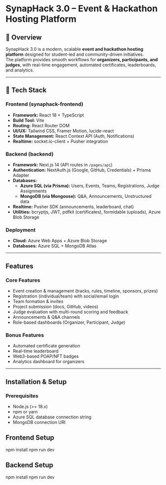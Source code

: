 # SynapHack 3.0 – Event & Hackathon Hosting Platform  

## 📌 Overview  
SynapHack 3.0 is a modern, scalable **event and hackathon hosting platform** designed for student-led and community-driven initiatives.  
The platform provides smooth workflows for **organizers, participants, and judges**, with real-time engagement, automated certificates, leaderboards, and analytics.  

---

## 🚀 Tech Stack  

### Frontend (synaphack-frontend)  
- **Framework:** React 18 + TypeScript  
- **Build Tool:** Vite  
- **Routing:** React Router DOM  
- **UI/UX:** Tailwind CSS, Framer Motion, lucide-react  
- **State Management:** React Context API (Auth, Notifications)  
- **Realtime:** socket.io-client + Pusher integration  

### Backend (backend)  
- **Framework:** Next.js 14 (API routes in `/pages/api`)  
- **Authentication:** NextAuth.js (Google, GitHub, Credentials) + Prisma Adapter  
- **Databases:**  
  - **Azure SQL (via Prisma):** Users, Events, Teams, Registrations, Judge Assignments  
  - **MongoDB (via Mongoose):** Q&A, Announcements, Unstructured data  
- **Realtime:** Pusher SDK (announcements, leaderboard, chat)  
- **Utilities:** bcryptjs, JWT, pdfkit (certificates), formidable (uploads), Azure Blob Storage  

### Deployment  
- **Cloud:** Azure Web Apps + Azure Blob Storage  
- **Databases:** Azure SQL + MongoDB Atlas  


---

## Features  

### Core Features  
- Event creation & management (tracks, rules, timeline, sponsors, prizes)  
- Registration (individual/team) with social/email login  
- Team formation & invites  
- Project submission (docs, GitHub, videos)  
- Judge evaluation with multi-round scoring and feedback  
- Announcements & Q&A channels  
- Role-based dashboards (Organizer, Participant, Judge)  

### Bonus Features  
- Automated certificate generation  
- Real-time leaderboard  
- Web3-based POAP/NFT badges  
- Analytics dashboard for organizers  

---

## Installation & Setup  

### Prerequisites  
- Node.js (>= 18.x)  
- npm or yarn  
- Azure SQL database connection string  
- MongoDB connection URI  

## Frontend Setup 
 npm install
 npm run dev

## Backend Setup 
npm install 
npm run dev


